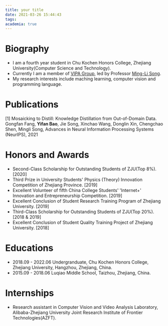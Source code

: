 ```yaml
---
title: your title
date: 2021-03-26 15:44:43
tags:
academia: true
---
```

# Biography
* I am a fourth year student in Chu Kochen Honors College, Zhejiang University(Computer Science and Technology).
* Currently I am a member of [VIPA Group](https://www.vipazoo.cn), led by Professor [Ming-Li Song](https://person.zju.edu.cn/en/msong).
* My research interests include maching learning, computer vision and programming language.

# Publications
[1] Mosaicking to Distill: Knowledge Distillation from Out-of-Domain Data. Gongfan Fang, **Yifan Bao**, Jie Song, Xinchao Wang, Donglin Xin, Chengchao Shen, Mingli Song, Advances in Neural Information Processing Systems (NeurIPS), 2021


# Honors and Awards
* Second-Class Scholarship for Outstanding Students of ZJU(Top 8%). [2020]
* Third Prize in University Students' Physics (Theory) Innovation Competition of Zhejiang Province. [2019]
* Excellent Volunteer of fifth China College Students' 'Internet+' Innovation and Entrepreneurship Competition. [2019]
* Excellent Conclusion of Student Research Training Program of Zhejiang University. [2019]
* Third-Class Scholarship for Outstanding Students of ZJU(Top 20%). [2018 & 2019]
* Excellent Conclusion of Student Quality Training Project of Zhejiang University. [2018] 


# Educations

* 2018.09 - 2022.06 Undergranduate, Chu Kochen Honors College, Zhejiang University, Hangzhou, Zhejiang, China.
* 2015.09 - 2018.06 Luqiao Middle School, Taizhou, Zhejiang, China.

# Internships
* Research assistant in Computer Vision and Video Analysis Laboratory, Alibaba-Zhejiang University Joint Research Institute of Frontier Technologies(AZFT).

